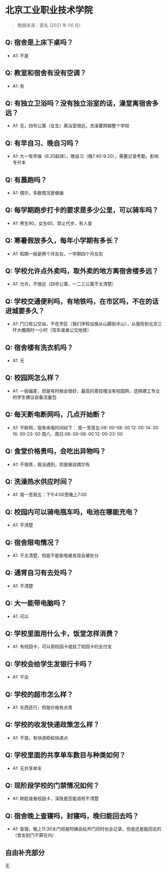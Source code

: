 # 北京工业职业技术学院

> 数据来源：匿名 (2021 年 06 月)

## Q: 宿舍是上床下桌吗？

- A1: 不是

## Q: 教室和宿舍有没有空调？

- A1: 有

## Q: 有独立卫浴吗？没有独立浴室的话，澡堂离宿舍多远？

- A1: 无，四号公寓（女生）离浴室很远，洗澡要跨越整个学校

## Q: 有早自习、晚自习吗？

- A1: 大一有早操（6.20起床），晚自习（晚7.40-9.20），需要记录考勤，影响专升本

## Q: 有晨跑吗？

- A1: 偶尔，多数情况是做操

## Q: 每学期跑步打卡的要求是多少公里，可以骑车吗？

- A1: 男生90，女生60，禁止代步，有人查

## Q: 寒暑假放多久，每年小学期有多长？

- A1: 假期一般是两个月左右，一学期四个月左右

## Q: 学校允许点外卖吗，取外卖的地方离宿舍楼多远？

- A1: 允许，不很远（四号公寓，一二三公寓不太清楚）

## Q: 学校交通便利吗，有地铁吗，在市区吗，不在的话进城要多久？

- A1: 门口有公交站，不在市区（我们学校设施从山脚到半山），从我校到北京三环大概用时一小时（驾车或者公交地铁）

## Q: 宿舍楼有洗衣机吗？

- A1: 无

## Q: 校园网怎么样？

- A1: 一般偏差，但是有时候会很好，最高的善技楼没有校园网，选择建工专业的学生建议自备流量包

## Q: 每天断电断网吗，几点开始断？

- A1: 不断网，宿舍来电时间如下： 周一至周五:06: 00-08: 00 12: 00-14: 00 16: 00-23: 00 周六、周日:06: 00-08: 00 12: 00-23: 00

## Q: 食堂价格贵吗，会吃出异物吗？

- A1: 不很贵，我没遇到，但是据说偶尔有

## Q: 洗澡热水供应时间？

- A1: 周一至周五：下午4:00至晚上7:00

## Q: 校园内可以骑电瓶车吗，电池在哪能充电？

- A1: 不清楚

## Q: 宿舍限电情况？

- A1: 不太清楚，但是不能偷电被发现会被处分

## Q: 通宵自习有去处吗？

- A1: 不清楚

## Q: 大一能带电脑吗？

- A1: 可以

## Q: 学校里面用什么卡，饭堂怎样消费？

- A1: 有校园卡，可以用校园卡或挂了校园卡的支付宝

## Q: 学校会给学生发银行卡吗？

- A1: 不会

## Q: 学校的超市怎么样？

- A1: 东西还行，但是价格有点贵

## Q: 学校的收发快递政策怎么样？

- A1: 不错，有快递柜和快递点

## Q: 学校里面的共享单车数目与种类如何？

- A1: 无共享单车

## Q: 现阶段学校的门禁情况如何？

- A1: 刷脸或者校园卡，深夜是否能进校不清楚

## Q: 宿舍晚上查寝吗，封寝吗，晚归能回去吗？

- A1: 查寝，晚上11:30关门但是阿姨会给开门同时也会记录，但是还是能回去的（舍友别门不算在内）

## 自由补充部分

无